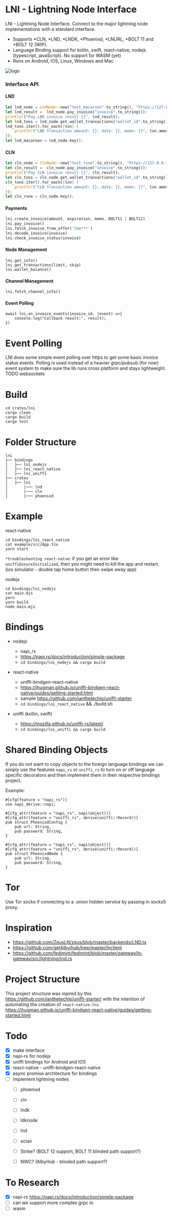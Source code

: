 LNI - Lightning Node Interface
==============================

LNI - Lightning Node Interface. Connect to the major lightning node implementations with a standard interface. 

- Supports *CLN, *LND, *LNDK, *Phoenixd, *LNURL, *BOLT 11 and *BOLT 12 (WIP). 
- Language Binding support for kotlin, swift, react-native, nodejs (typescript, javaScript). No support for WASM (yet)
- Runs on Android, iOS, Linux, Windows and Mac

<img src="./assets/logo.jpg" alt="logo" style="max-height: 300px;">

### Interface API

#### LND
```rust
let lnd_node = LndNode::new("test_macaroon".to_string(), "https://127.0.0.1:8080".to_string());
let lnd_result =  lnd_node.pay_invoice("invoice".to_string());
println!("Pay LND invoice result {}", lnd_result);
let lnd_txns = lnd_node.get_wallet_transactions("wallet_id".to_string());
lnd_txns.iter().for_each(|txn| {
    println!("LND Transaction amount: {}, date: {}, memo: {}", txn.amount(), txn.date(), txn.memo()); 
});
let lnd_macaroon = lnd_node.key();
```

#### CLN
```rust
let cln_node = ClnNode::new("test_rune".to_string(), "https://127.0.0.1:8081".to_string());
let cln_result =  cln_node.pay_invoice("invoice".to_string());
println!("Pay CLN invoice result {}", cln_result);
let cln_txns = cln_node.get_wallet_transactions("wallet_id".to_string());
cln_txns.iter().for_each(|txn| {
    println!("CLN Transaction amount: {}, date: {}, memo: {}", txn.amount(), txn.date(), txn.memo()); 
});
let cln_rune = cln_node.key();
```


#### Payments
```rust
lni.create_invoice(amount, expiration, memo, BOLT11 | BOLT12)
lni.pay_invoice()
lni.fetch_invoice_from_offer('lno***')
lni.decode_invoice(invoice)
lni.check_invoice_status(invoice)
```

#### Node Management
```
lni.get_info()
lni.get_transactions(limit, skip)
lni.wallet_balance()
```

#### Channel Management
```
lni.fetch_channel_info()
```

#### Event Polling
```
await lni.on_invoice_events(invoice_id, (event) =>{
    console.log("Callback result:", result);
})
```


Event Polling
============
LNI does some simple event polling over https to get some basic invoice status events. 
Polling is used instead of a heavier grpc/pubsub (for now) event system to make sure the lib runs cross platform and stays lightweight. TODO websockets

Build
=======
```
cd crates/lni
cargo clean
cargo build
cargo test
```

Folder Structure
================
```
lni
├── bindings
│   ├── lni_nodejs
│   ├── lni_react_native
│   ├── lni_uniffi
├── crates
│   ├── lni
│       |─── lnd
│       |─── cln
│       |─── phoenixd
```

Example
========
react-native
```
cd bindings/lni_react_native
cat example/src/App.tsx 
yarn start
```

`*troubleshooting react-natve`: if you get an error like `uniffiEnsureInitialized`, then you might need to kill the app and restart. (ios simulator - double tap home button then swipe away app)

nodejs 
```
cd bindings/lni_nodejs
cat main.mjs
yarn
yarn build
node main.mjs
```

Bindings
========

- nodejs 
    - napi_rs
    - https://napi.rs/docs/introduction/simple-package
    - `cd bindings/lni_nodejs && cargo build`

- react-native 
    - uniffi-bindgen-react-native 
    - https://jhugman.github.io/uniffi-bindgen-react-native/guides/getting-started.html
    - sample https://github.com/ianthetechie/uniffi-starter  
    - `cd bindings/lni_react_native` && ./build.sh
- uniffi (kotlin, swift) 
    - https://mozilla.github.io/uniffi-rs/latest/
    - `cd bindings/lni_uniffi && cargo build`

Shared Binding Objects
====================
If you do not want to copy objects to the foreign language bindings we can simply use the features `napi_rs` or `uniffi_rs`
to turn on or off language specific decorators and then implement them in their respective bindings project.

Example:
```
#[cfg(feature = "napi_rs")]
use napi_derive::napi;

#[cfg_attr(feature = "napi_rs", napi(object))]
#[cfg_attr(feature = "uniffi_rs", derive(uniffi::Record))]
pub struct PhoenixdConfig {
    pub url: String,
    pub password: String,
}

#[cfg_attr(feature = "napi_rs", napi(object))]
#[cfg_attr(feature = "uniffi_rs", derive(uniffi::Record))]
pub struct PhoenixdNode {
    pub url: String,
    pub password: String,
}
```

Tor
===
Use Tor socks if connecting to a .onion hidden service by passing in socks5 proxy.


Inspiration
==========
- https://github.com/ZeusLN/zeus/blob/master/backends/LND.ts
- https://github.com/getAlby/hub/tree/master/lnclient
- https://github.com/fedimint/fedimint/blob/master/gateway/ln-gateway/src/lightning/lnd.rs

Project Structure
==================
This project structure was inpired by this https://github.com/ianthetechie/uniffi-starter/ with the intention of 
automating the creation of `react-native-lni` https://jhugman.github.io/uniffi-bindgen-react-native/guides/getting-started.html 

Todo
====
- [X] make interface
- [X] napi-rs for nodejs
- [X] uniffi bindings for Android and IOS
- [X] react-native - uniffi-bindgen-react-native
- [X] async promise architecture for bindings
- [ ] implement lightning nodes
    - [ ] phoenixd
    - [ ] cln
    - [ ] lndk
    - [ ] ldknode
    - [ ] lnd
    - [ ] eclair
    - [ ] Strike? (BOLT 12 support, BOLT 11 blinded path support?)
    - [ ] NWC? (AlbyHub - blinded path support?)


To Research
============
- [X] napi-rs https://napi.rs/docs/introduction/simple-package
- [ ] can we support more complex grpc in 
- [ ] wasm